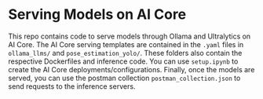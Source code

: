 # Serving Models on AI Core

This repo contains code to serve models through Ollama and Ultralytics on AI Core. The AI Core serving templates are contained in the `.yaml` files in `ollama_llms/` and `pose_estimation_yolo/`. These folders also contain the respective Dockerfiles and inference code. You can use `setup.ipynb` to create the AI Core deployments/configurations. Finally, once the models are served, you can use the postman collection `postman_collection.json` to send requests to the inference servers.
